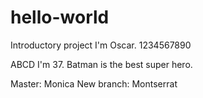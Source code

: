 # hello-world
Introductory project
I'm Oscar.
1234567890

ABCD
I'm 37.
Batman is the best super hero.

Master: Monica
New branch: Montserrat